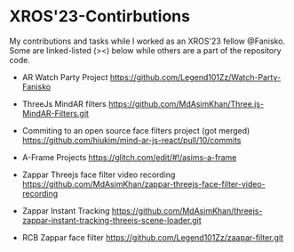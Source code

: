 # XROS'23-Contirbutions
My contributions and tasks while I worked as an XROS'23 fellow @Fanisko.
Some are linked-listed (><) below while others are a part of the repository code.

* AR Watch Party Project
  https://github.com/Legend101Zz/Watch-Party-Fanisko
  
* ThreeJs MindAR filters
  https://github.com/MdAsimKhan/Three.js-MindAR-Filters.git

* Commiting to an open source face filters project (got merged)
  https://github.com/hiukim/mind-ar-js-react/pull/10/commits

* A-Frame Projects
  https://glitch.com/edit/#!/asims-a-frame

* Zappar Threejs face filter video recording
  https://github.com/MdAsimKhan/zappar-threejs-face-filter-video-recording

* Zappar Instant Tracking
  https://github.com/MdAsimKhan/threejs-zappar-instant-tracking-threejs-scene-loader.git

* RCB Zappar face filter
  https://github.com/Legend101Zz/zaapar-filter.git
